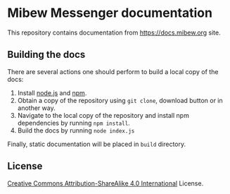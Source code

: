 # Mibew Messenger documentation

This repository contains documentation from https://docs.mibew.org site.


## Building the docs

There are several actions one should perform to build a local copy of the docs:

1. Install [node.js](https://nodejs.org/) and [npm](https://www.npmjs.com/).
2. Obtain a copy of the repository using `git clone`, download button or in
   another way.
3. Navigate to the local copy of the repository and install npm dependencies
   by running `npm install`.
4. Build the docs by running `node index.js`

Finally, static documentation will be placed in `build` directory.

## License

[Creative Commons Attribution-ShareAlike 4.0 International](http://creativecommons.org/licenses/by-sa/4.0/) License.
